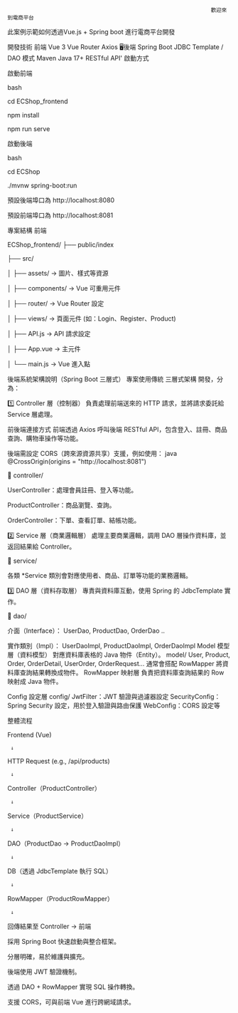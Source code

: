                                                                     歡迎來到電商平台
此案例示範如何透過Vue.js + Spring boot 進行電商平台開發


開發技術
前端
Vue 3
Vue Router
Axios
🖥後端
Spring Boot
JDBC Template / DAO 模式
Maven
Java 17+
RESTful API'
啟動方式


啟動前端

bash

cd ECShop_frontend

npm install

npm run serve

啟動後端

bash

cd ECShop

./mvnw spring-boot:run

預設後端埠口為 http://localhost:8080


預設前端埠口為 http://localhost:8081


 專案結構
前端

ECShop_frontend/
├── public/index

├── src/

│   ├── assets/         → 圖片、樣式等資源

│   ├── components/     → Vue 可重用元件

│   ├── router/         → Vue Router 設定

│   ├── views/          → 頁面元件 (如：Login、Register、Product)

│   ├── API.js          → API 請求設定

│   ├── App.vue         → 主元件

│   └── main.js         → Vue 進入點




後端系統架構說明（Spring Boot 三層式）
專案使用傳統 三層式架構 開發，分為：

1️⃣ Controller 層（控制器）
負責處理前端送來的 HTTP 請求，並將請求委託給 Service 層處理。




前後端連接方式
前端透過 Axios 呼叫後端 RESTful API，包含登入、註冊、商品查詢、購物車操作等功能。

後端需設定 CORS（跨來源資源共享）支援，例如使用：
java
@CrossOrigin(origins = "http://localhost:8081")


📁 controller/

UserController：處理會員註冊、登入等功能。

ProductController：商品瀏覽、查詢。

OrderController：下單、查看訂單、結帳功能。

2️⃣ Service 層（商業邏輯層）
處理主要商業邏輯，調用 DAO 層操作資料庫，並返回結果給 Controller。

📁 service/

各類 *Service 類別會對應使用者、商品、訂單等功能的業務邏輯。

3️⃣ DAO 層（資料存取層）
專責與資料庫互動，使用 Spring 的 JdbcTemplate 實作。

📁 dao/

介面（Interface）：
UserDao, ProductDao, OrderDao ..

實作類別（Impl）：
UserDaoImpl, ProductDaoImpl, OrderDaoImpl
 Model 模型層（資料模型）
對應資料庫表格的 Java 物件（Entity）。
 model/
User, Product, Order, OrderDetail, UserOrder, OrderRequest...
通常會搭配 RowMapper 將資料庫查詢結果轉換成物件。
RowMapper 映射層
負責把資料庫查詢結果的 Row 映射成 Java 物件。

Config 設定層
 config/
JwtFilter：JWT 驗證與過濾器設定
SecurityConfig：Spring Security 設定，用於登入驗證與路由保護
WebConfig：CORS 設定等

整體流程

Frontend (Vue)

     ↓
HTTP Request (e.g., /api/products)

     ↓
Controller（ProductController）

     ↓
Service（ProductService）

     ↓
DAO（ProductDao → ProductDaoImpl）

     ↓
DB（透過 JdbcTemplate 執行 SQL）

     ↓
RowMapper（ProductRowMapper）

     ↓
     
回傳結果至 Controller → 前端


採用 Spring Boot 快速啟動與整合框架。

分層明確，易於維護與擴充。

後端使用 JWT 驗證機制。

透過 DAO + RowMapper 實現 SQL 操作轉換。

支援 CORS，可與前端 Vue 進行跨網域請求。
